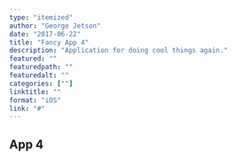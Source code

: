 ```yaml
---
type: "itemized"
author: "George Jetson"
date: "2017-06-22"
title: "Fancy App 4"
description: "Application for doing cool things again."
featured: ""
featuredpath: ""
featuredalt: ""
categories: [""]
linktitle: ""
format: "iOS"
link: "#"
---
```


## App 4
